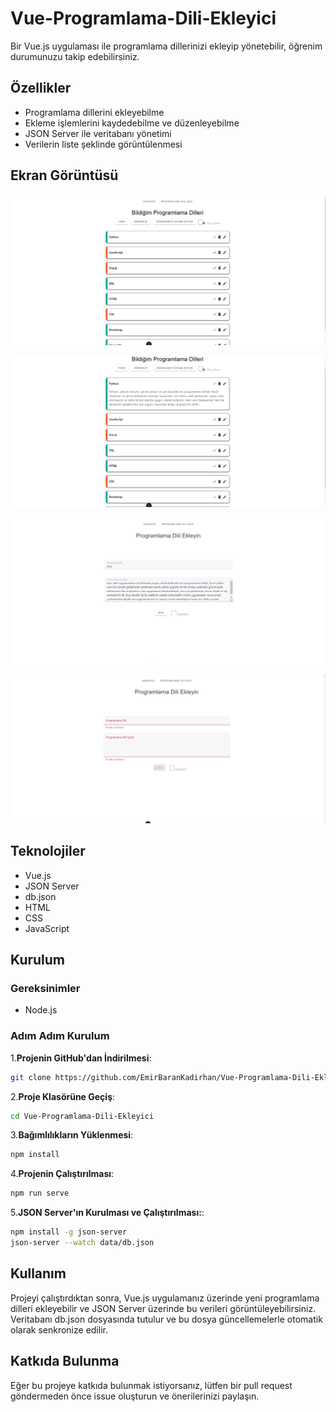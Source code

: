 
# Vue-Programlama-Dili-Ekleyici
Bir Vue.js uygulaması ile programlama dillerinizi ekleyip yönetebilir, öğrenim durumunuzu takip edebilirsiniz.


## Özellikler
- Programlama dillerini ekleyebilme
- Ekleme işlemlerini kaydedebilme ve düzenleyebilme
- JSON Server ile veritabanı yönetimi
- Verilerin liste şeklinde görüntülenmesi


## Ekran Görüntüsü
![vueUygulamaIciResim1](gorevlistesiprojem/src/assets/uygulamaIciResimler/vueUygulamaIciResim1.PNG)

![vueUygulamaIciResim2](gorevlistesiprojem/src/assets/uygulamaIciResimler/vueUygulamaIciResim2.PNG)

![vueUygulamaIciResim5](gorevlistesiprojem/src/assets/uygulamaIciResimler/vueUygulamaIciResim3.PNG)

![vueUygulamaIciResim4](gorevlistesiprojem/src/assets/uygulamaIciResimler/vueUygulamaIciResim4.PNG)

## Teknolojiler
- Vue.js
- JSON Server
- db.json
- HTML
- CSS
- JavaScript


## Kurulum

### Gereksinimler

- Node.js

### Adım Adım Kurulum


1.**Projenin GitHub'dan İndirilmesi**:
   ```bash
   git clone https://github.com/EmirBaranKadirhan/Vue-Programlama-Dili-Ekleyici.git
   ```
2.**Proje Klasörüne Geçiş**:
   ```bash
   cd Vue-Programlama-Dili-Ekleyici
   ```
3.**Bağımlılıkların Yüklenmesi**:
   ```bash
   npm install
   ```
4.**Projenin Çalıştırılması**:
   ```bash
   npm run serve
   ```
5.**JSON Server'ın Kurulması ve Çalıştırılması:**:
   ```bash
   npm install -g json-server
   json-server --watch data/db.json
   ```   
 

## Kullanım
Projeyi çalıştırdıktan sonra, Vue.js uygulamanız üzerinde yeni programlama dilleri ekleyebilir ve JSON Server üzerinde bu verileri görüntüleyebilirsiniz. Veritabanı db.json dosyasında tutulur ve bu dosya güncellemelerle otomatik olarak senkronize edilir.

## Katkıda Bulunma
Eğer bu projeye katkıda bulunmak istiyorsanız, lütfen bir pull request göndermeden önce issue oluşturun ve önerilerinizi paylaşın.







